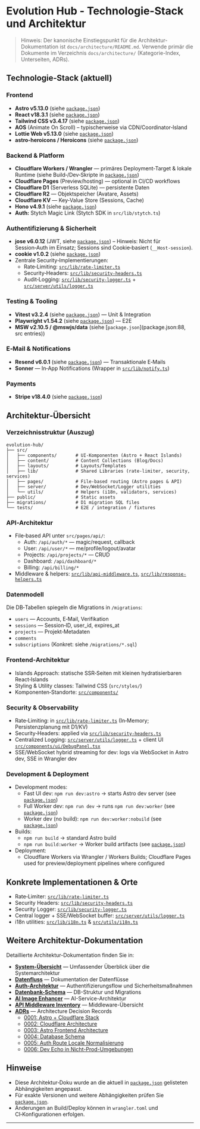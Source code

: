# Evolution Hub - Technologie-Stack und Architektur

> Hinweis: Der kanonische Einstiegspunkt für die Architektur-Dokumentation ist `docs/architecture/README.md`. Verwende primär die Dokumente im Verzeichnis `docs/architecture/` (Kategorie-Index, Unterseiten, ADRs).

## Technologie‑Stack (aktuell)

### Frontend

- **Astro v5.13.0** (siehe [`package.json`](package.json:56))
- **React v18.3.1** (siehe [`package.json`](package.json:75))
- **Tailwind CSS v3.4.17** (siehe [`package.json`](package.json:115))
- **AOS** (Animate On Scroll) – typischerweise via CDN/Coordinator‑Island
- **Lottie Web v5.13.0** (siehe [`package.json`](package.json:74))
- **astro‑heroicons / Heroicons** (siehe [`package.json`](package.json:57))

### Backend & Platform

- **Cloudflare Workers / Wrangler** — primäres Deployment‑Target & lokale Runtime (siehe Build‑/Dev‑Skripte in [`package.json`](package.json:6))
- **Cloudflare Pages** (Preview/hosting) — optional in CI/CD workflows
- **Cloudflare D1** (Serverless SQLite) — persistente Daten
- **Cloudflare R2** — Objektspeicher (Avatare, Assets)
- **Cloudflare KV** — Key‑Value Store (Sessions, Cache)
- **Hono v4.9.1** (siehe [`package.json`](package.json:72))
- **Auth:** Stytch Magic Link (Stytch SDK in `src/lib/stytch.ts`)

### Authentifizierung & Sicherheit

- **jose v6.0.12** (JWT, siehe [`package.json`](package.json:73)) – Hinweis: Nicht für Session‑Auth im Einsatz; Sessions sind Cookie‑basiert (`__Host-session`).
- **cookie v1.0.2** (siehe [`package.json`](package.json:66))
- Zentrale Security‑Implementierungen:
  - Rate‑Limiting: [`src/lib/rate-limiter.ts`](src/lib/rate-limiter.ts:1)
  - Security‑Headers: [`src/lib/security-headers.ts`](src/lib/security-headers.ts:1)
  - Audit‑Logging: [`src/lib/security-logger.ts`](src/lib/security-logger.ts:1) + [`src/server/utils/logger.ts`](src/server/utils/logger.ts:42)

### Testing & Tooling

- **Vitest v3.2.4** (siehe [`package.json`](package.json:120)) — Unit & Integration
- **Playwright v1.54.2** (siehe [`package.json`](package.json:90)) — E2E
- **MSW v2.10.5 / @mswjs/data** (siehe [`package.json`](package.json:88, src entries))

### E‑Mail & Notifications

- **Resend v6.0.1** (siehe [`package.json`](package.json:78)) — Transaktionale E‑Mails
- **Sonner** — In‑App Notifications (Wrapper in [`src/lib/notify.ts`](src/lib/notify.ts:1))

### Payments

- **Stripe v18.4.0** (siehe [`package.json`](package.json:81))

## Architektur‑Übersicht

### Verzeichnisstruktur (Auszug)

```text
evolution-hub/
├── src/
│   ├── components/       # UI‑Komponenten (Astro + React Islands)
│   ├── content/          # Content Collections (Blog/Docs)
│   ├── layouts/          # Layouts/Templates
│   ├── lib/              # Shared Libraries (rate‑limiter, security, services)
│   ├── pages/            # File‑based routing (Astro pages & API)
│   ├── server/           # Dev/WebSocket/Logger utilities
│   └── utils/            # Helpers (i18n, validators, services)
├── public/               # Static assets
├── migrations/           # D1 migration SQL files
└── tests/                # E2E / integration / fixtures
```

### API‑Architektur

- File‑based API unter `src/pages/api/`:
  - Auth: `/api/auth/*` — magic/request, callback
  - User: `/api/user/*` — me/profile/logout/avatar
  - Projects: `/api/projects/*` — CRUD
  - Dashboard: `/api/dashboard/*`
  - Billing: `/api/billing/*`
- Middleware & helpers: [`src/lib/api-middleware.ts`](src/lib/api-middleware.ts:1), [`src/lib/response-helpers.ts`](src/lib/response-helpers.ts:1)

### Datenmodell

Die DB‑Tabellen spiegeln die Migrations in `/migrations`:

- `users` — Accounts, E‑Mail, Verifikation
- `sessions` — Session‑ID, user_id, expires_at
- `projects` — Projekt‑Metadaten
- `comments`
- `subscriptions`
  (Konkret: siehe `/migrations/*.sql`)

### Frontend‑Architektur

- Islands Approach: statische SSR‑Seiten mit kleinen hydratisierbaren React‑Islands
- Styling & Utility classes: Tailwind CSS (`src/styles/`)
- Komponenten‑Standorte: [`src/components/`](src/components:1)

### Security & Observability

- Rate‑Limiting: in [`src/lib/rate-limiter.ts`](src/lib/rate-limiter.ts:1) (In‑Memory; Persistenzplanung mit D1/KV)
- Security‑Headers: applied via [`src/lib/security-headers.ts`](src/lib/security-headers.ts:59)
- Centralized Logging: [`src/server/utils/logger.ts`](src/server/utils/logger.ts:37) + client UI [`src/components/ui/DebugPanel.tsx`](src/components/ui/DebugPanel.tsx:39)
- SSE/WebSocket hybrid streaming for dev: logs via WebSocket in Astro dev, SSE in Wrangler dev

### Development & Deployment

- Development modes:
  - Fast UI dev: `npm run dev:astro` → starts Astro dev server (see [`package.json`](package.json:11))
  - Full Worker dev: `npm run dev` → runs `npm run dev:worker` (see [`package.json`](package.json:6-13))
  - Worker dev (no build): `npm run dev:worker:nobuild` (see [`package.json`](package.json:10))
- Builds:
  - `npm run build` → standard Astro build
  - `npm run build:worker` → Worker build artifacts (see [`package.json`](package.json:17))
- Deployment:
  - Cloudflare Workers via Wrangler / Workers Builds; Cloudflare Pages used for preview/deployment pipelines where configured

## Konkrete Implementationen & Orte

- Rate‑Limiter: [`src/lib/rate-limiter.ts`](src/lib/rate-limiter.ts:1)
- Security Headers: [`src/lib/security-headers.ts`](src/lib/security-headers.ts:1)
- Security Logger: [`src/lib/security-logger.ts`](src/lib/security-logger.ts:1)
- Central logger + SSE/WebSocket buffer: [`src/server/utils/logger.ts`](src/server/utils/logger.ts:37)
- i18n utilities: [`src/lib/i18n.ts`](src/lib/i18n.ts:12) & [`src/utils/i18n.ts`](src/utils/i18n.ts:23)

## Weitere Architektur-Dokumentation

Detaillierte Architektur-Dokumentation finden Sie in:

- **[System-Übersicht](./architecture/system-overview.md)** — Umfassender Überblick über die Systemarchitektur
- **[Datenfluss](./architecture/data-flow.md)** — Dokumentation der Datenflüsse
- **[Auth-Architektur](./architecture/auth-architecture.md)** — Authentifizierungsflow und Sicherheitsmaßnahmen
- **[Datenbank-Schema](./architecture/database-schema.md)** — DB-Struktur und Migrations
- **[AI Image Enhancer](./architecture/ai-image-enhancer.md)** — AI-Service-Architektur
- **[API Middleware Inventory](./architecture/api-middleware-inventory.md)** — Middleware-Übersicht
- **[ADRs](./architecture/adrs/)** — Architecture Decision Records
  - [0001: Astro + Cloudflare Stack](./architecture/adrs/0001-astro-cloudflare-stack.md)
  - [0002: Cloudflare Architecture](./architecture/adrs/0002-cloudflare-architecture.md)
  - [0003: Astro Frontend Architecture](./architecture/adrs/0003-astro-frontend-architecture.md)
  - [0004: Database Schema](./architecture/adrs/0004-database-schema.md)
  - [0005: Auth Route Locale Normalisierung](./architecture/adrs/0005-auth-route-locale-normalisierung.md)
  - [0006: Dev Echo in Nicht-Prod-Umgebungen](./architecture/adrs/0006-dev-echo-non-prod.md)

## Hinweise

- Diese Architektur‑Doku wurde an die aktuell in [`package.json`](package.json:1) gelisteten Abhängigkeiten angepasst.
- Für exakte Versionen und weitere Abhängigkeiten prüfen Sie [`package.json`](package.json:6).
- Änderungen an Build/Deploy können in `wrangler.toml` und CI‑Konfigurationen erfolgen.

---
